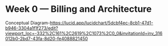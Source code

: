 # Week 0 — Billing and Architecture

Conceptual Diagram-https://lucid.app/lucidchart/5dcbf4ec-8cb1-47d1-b946-3304a1f1f273/edit?viewport_loc=-332%2C161%2C2619%2C1073%2C0_0&invitationId=inv_316012b0-2bd7-43fa-8d20-fe4088821450

